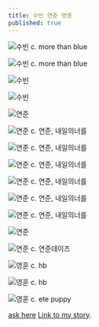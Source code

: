 ```yaml
---
title: 수빈 연준 영훈
published: true
---
```


![수빈](https://k.kakaocdn.net/dn/oz4BV/btqCoRfRVPU/ui0ZdrQDY3mwHQZGea9dB0/img.jpg)
 c. more than blue
 
![수빈](https://k.kakaocdn.net/dn/evyKjj/btqCrj3SXCd/s8lQIvb4yKIYtHg9lAQyY1/img.jpg)
 c. more than blue
 
![수빈](https://k.kakaocdn.net/dn/l2NPh/btqCuY5usG3/HF62q3ndJfRksKjbkiWKrK/img.jpg)

![수빈](https://k.kakaocdn.net/dn/dgrge5/btqCuYqSzpV/Pl9yTKRNC35Xp4mqHLSBb0/img.jpg)

![연준](https://k.kakaocdn.net/dn/cL1FAJ/btqCuY5uxsv/T7N0K64kIAqMeKM7qrkgqK/img.jpg)

![연준](https://k.kakaocdn.net/dn/bgSMAQ/btqCuZXEHg7/OZ6A1eQK9gqxM6SKLoTTN0/img.jpg)
 c. 연준, 내일의너를
 
![연준](https://k.kakaocdn.net/dn/cuoo2P/btqCqMytJqP/QcPFkgvVLtKu4Nl4rzMNsk/img.jpg)
 c. 연준, 내일의너를
 
![연준](https://k.kakaocdn.net/dn/IoKpr/btqCtYSeB3K/SZmLzfYBSOz1Kz9golgb11/img.jpg)
 c. 연준, 내일의너를

![연준](https://k.kakaocdn.net/dn/lTv15/btqCtXTj5B1/aTRgDykwh6KwlesC3OAka1/img.jpg)
 c. 연준, 내일의너를

![연준](https://k.kakaocdn.net/dn/m2SNZ/btqCrPOY44b/UfUhfk8AVyaN4Cikwjn7ZK/img.jpg)
 c. 연준, 내일의너를
 
![연준](https://k.kakaocdn.net/dn/p43sh/btqCuYqSzsU/YeDo6vbokZz8d9AkiVFex1/img.jpg)
 c. 연준, 내일의너를

![연준](https://k.kakaocdn.net/dn/eaJn4L/btqCtXy2iQv/Ia1KRLgEpK7Zs1CgQK29W1/img.jpg)
 
![연준](https://k.kakaocdn.net/dn/WHTlO/btqCuYkdbfX/h1K1wgcRTJxbw1zClXR7HK/img.jpg)
 c. 연준데이즈

![영훈](https://k.kakaocdn.net/dn/b3VA3A/btqCsH4fHJm/bkmQkokJg7NikQA20pYGa0/img.jpg)
 c. hb
 
![영훈](https://k.kakaocdn.net/dn/byY70X/btqCrkhpkAd/xCWZG5fWfgltHVeT1AQpn0/img.jpg)
 c. hb

![영훈](https://k.kakaocdn.net/dn/ogTYf/btqCtY5KNeT/LCVx80OBRpKFmwZYA4QUm1/img.jpg)
 c. ete puppy
 
 
 
 
 
[ask here](https://asked.kr/optimhwang)
[Link to my story](https://story.kakao.com/_GUl9C9).
 

 

